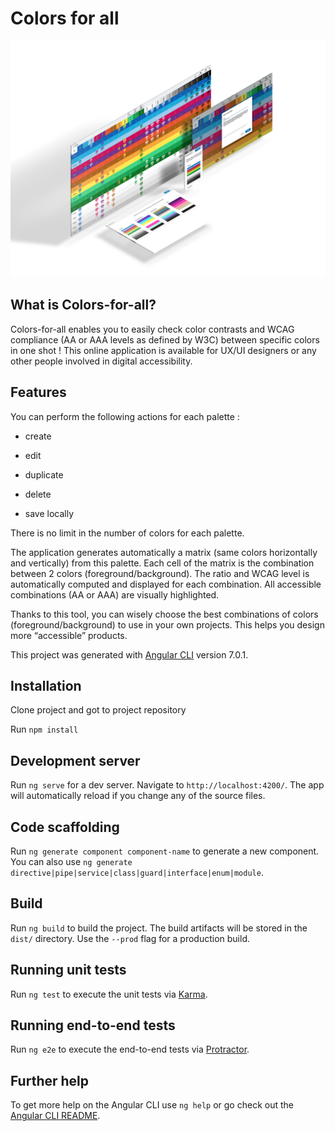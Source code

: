 # Colors for all

![Alt text](./assets/img/colors-for-all.png?raw=true 'Colors for all')

## What is Colors-for-all?

Colors-for-all enables you to easily check color contrasts and WCAG compliance (AA or AAA levels as defined by W3C) between specific colors in one shot ! This online application is available for UX/UI designers or any other people involved in digital accessibility.

## Features

You can perform the following actions for each palette :

- create

- edit

- duplicate

- delete

- save locally

There is no limit in the number of colors for each palette.

The application generates automatically a matrix (same colors horizontally and vertically) from this palette. Each cell of the matrix is the combination between 2 colors (foreground/background). The ratio and WCAG level is automatically computed and displayed for each combination. All accessible combinations (AA or AAA) are visually highlighted.

Thanks to this tool, you can wisely choose the best combinations of colors (foreground/background) to use in your own projects. This helps you design more “accessible” products.

This project was generated with [Angular CLI](https://github.com/angular/angular-cli) version 7.0.1.

## Installation

Clone project and got to project repository

Run `npm install`

## Development server

Run `ng serve` for a dev server. Navigate to `http://localhost:4200/`. The app will automatically reload if you change any of the source files.

## Code scaffolding

Run `ng generate component component-name` to generate a new component. You can also use `ng generate directive|pipe|service|class|guard|interface|enum|module`.

## Build

Run `ng build` to build the project. The build artifacts will be stored in the `dist/` directory. Use the `--prod` flag for a production build.

## Running unit tests

Run `ng test` to execute the unit tests via [Karma](https://karma-runner.github.io).

## Running end-to-end tests

Run `ng e2e` to execute the end-to-end tests via [Protractor](http://www.protractortest.org/).

## Further help

To get more help on the Angular CLI use `ng help` or go check out the [Angular CLI README](https://github.com/angular/angular-cli/blob/master/README.md).
